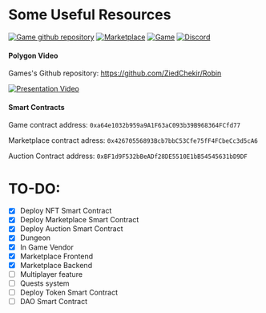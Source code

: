 # Some Useful Resources

[![Game github repository](https://user-images.githubusercontent.com/20319127/170844594-3d038136-996c-4ff1-82f8-e078cd19cbd0.png)](https://github.com/ZiedChekir/Robin)   [![Marketplace](https://user-images.githubusercontent.com/20319127/170844732-666424ee-d0d3-4dc9-bfa8-c619ced4a159.png)](https://robinmania.vercel.app/)   [![Game](https://user-images.githubusercontent.com/20319127/170844827-26bd6b8d-baa5-46bc-9339-bf1d2d0c5ed2.png)](https://acazied.itch.io/robinmania)
[![Discord](https://user-images.githubusercontent.com/20319127/170844896-14bdc34e-bdc6-4f67-93f7-8410e98b01d5.png)](https://discord.gg/Hvfhw5de)

####  Polygon Video

Games's Github repository: https://github.com/ZiedChekir/Robin

[![Presentation Video](https://img.youtube.com/vi/HbmDbXKUB0s/0.jpg)](https://www.youtube.com/watch?v=ccdDlk4qmZE)


#### Smart Contracts

Game contract address: ``0xa64e1032b959a9A1F63aC093b39B968364FCfd77``

Marketplace contract  adress: ``0x42670556893Bcb7bbC53Cfe75fF4FCbeCc3d5cA6``

Auction Contract address: ``0xBF1d9F532bBeADf28DE5510E1bB54545631bD9DF``


# TO-DO:
- [x] Deploy NFT Smart Contract
- [x] Deploy Marketplace Smart Contract
- [x] Deploy Auction Smart Contract
- [x] Dungeon
- [x] In Game Vendor
- [x] Marketplace Frontend
- [x] Marketplace Backend
- [ ] Multiplayer feature
- [ ] Quests system
- [ ] Deploy Token Smart Contract
- [ ] DAO Smart Contract
